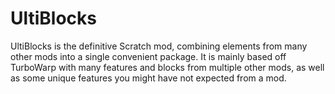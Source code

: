 # UltiBlocks
UltiBlocks is the definitive Scratch mod, combining elements from many other mods into a single convenient package. It is mainly based off TurboWarp with many features and blocks from multiple other mods, as well as some unique features you might have not expected from a mod.
